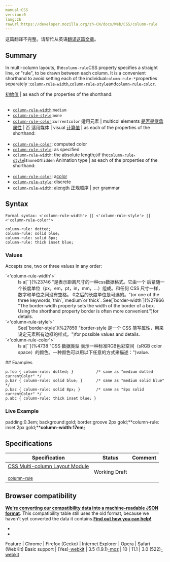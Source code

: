 ```yaml
---
manual:CSS
version:0
lang:zh
rawUrl:https://developer.mozilla.org/zh-CN/docs/Web/CSS/column-rule
---
```




这篇翻译不完整。请帮忙从英语[翻译这篇文章](%29489 "")。





## Summary<a name="Summary"></a>


In multi-column layouts, the`column-rule`CSS property specifies a straight line, or &quot;rule&quot;, to be drawn between each column. It is a convenient shorthand to avoid setting each of the individual`column-rule-*`properties separately :[`column-rule-width`](%27896 "The column-rule-width CSS property lets you set the width of the rule drawn between columns in multi-column layouts."),[`column-rule-style`](%27895 "The column-rule-style CSS property lets you set the style of the rule drawn between columns in multi-column layouts.")and[`column-rule-color`](%27894 "The column-rule-color CSS property lets you set the color of the rule drawn between columns in multi-column layouts.").


[初始值](%28302 "") | as each of the properties of the shorthand:<br></br>
* [`column-rule-width`](%27896 "The column-rule-width CSS property lets you set the width of the rule drawn between columns in multi-column layouts."):`medium`
* [`column-rule-style`](%27895 "The column-rule-style CSS property lets you set the style of the rule drawn between columns in multi-column layouts."):`none`
* [`column-rule-color`](%27894 "The column-rule-color CSS property lets you set the color of the rule drawn between columns in multi-column layouts."):`currentcolor` 
适用元素 | multicol elements 
[是否是继承属性](%28299 "") | 否 
适用媒体 | visual 
[计算值](%28304 "") | as each of the properties of the shorthand:<br></br>
* [`column-rule-color`](%27894 "The column-rule-color CSS property lets you set the color of the rule drawn between columns in multi-column layouts."): computed color
* [`column-rule-style`](%27895 "The column-rule-style CSS property lets you set the style of the rule drawn between columns in multi-column layouts."): as specified
* [`column-rule-width`](%27896 "The column-rule-width CSS property lets you set the width of the rule drawn between columns in multi-column layouts."): the absolute length;`0`if the[`column-rule-style`](%27895 "The column-rule-style CSS property lets you set the style of the rule drawn between columns in multi-column layouts.")is`none`or`hidden` 
Animation type | as each of the properties of the shorthand:<br></br>
* [`column-rule-color`](%27894 "The column-rule-color CSS property lets you set the color of the rule drawn between columns in multi-column layouts."): a[color](%28651 "Values of the <color> CSS data type are interpolated on each of their red, green, blue components, each handled as a real, floating-point number. Note that interpolation of colors happens in the alpha-premultiplied sRGBA color space to prevent unexpected grey colors to appear.")
* [`column-rule-style`](%27895 "The column-rule-style CSS property lets you set the style of the rule drawn between columns in multi-column layouts."): discrete
* [`column-rule-width`](%27896 "The column-rule-width CSS property lets you set the width of the rule drawn between columns in multi-column layouts."): a[length](%28692 "Values of the <length> CSS data type are interpolated as real, floating-point numbers.") 
正规顺序 | per grammar 


## Syntax<a name="Syntax"></a>

```
Formal syntax: <'column-rule-width'> || <'column-rule-style'> || <'column-rule-color'>

```

```
column-rule: dotted;
column-rule: solid blue;
column-rule: solid 8px;
column-rule: thick inset blue;
```

### Values<a name="Values"></a>


Accepts one, two or three values in any order:

<dl><dt id=''>`<'column-rule-width'>`</dt><dd>Is a[`<length>`](%23746 "是表示距离尺寸的一种css数据格式。它由一个 <number> 后紧随一个长度单位（px，em，pt，in，mm，...）组成。和任何 CSS 尺寸一样，数字和单位之间没有空格。<number> 0之后的长度单位是可选的。")or one of the three keywords,`thin`,`medium`or`thick`. See[`border-width`](%27866 "The border-width property sets the width of the border of a box. Using the shorthand property border is often more convenient.")for details.</dd><dt id=''>`<'column-rule-style'>`</dt><dd>See[`border-style`](%27859 "border-style 是一个 CSS 简写属性，用来设定元素所有边框的样式。")for possible values and details.</dd><dt id=''>`<'column-rule-color'>`</dt><dd>Is a[`<color>`](%4738 "CSS 数据类型 <color> 表示一种标准RGB色彩空间（sRGB color space）的颜色。一种颜色可以用以下任意的方式来描述：")value.</dd></dl>
## Examples<a name="Examples"></a>

```
p.foo { column-rule: dotted; }          /* same as "medium dotted currentColor" */
p.bar { column-rule: solid blue; }      /* same as "medium solid blue" */
p.baz { column-rule: solid 8px; }       /* same as "8px solid currentColor" */
p.abc { column-rule: thick inset blue; }
```

### Live Example<a name="Live_Example"></a>


padding:0.3em; background:gold; border:groove 2px gold;**column-rule: inset 2px gold;****column-width:17em;**



## Specifications<a name="Specifications"></a>

Specification | Status | Comment 
 ---  |  ---  |  ---  | 
[CSS Multi-column Layout Module<br></br><small>column-rule</small>](%29490 "") | Working Draft |  


## Browser compatibility<a name="Browser_compatibility"></a>


**[We&#39;re converting our compatibility data into a machine-readable JSON format](%3344 "")**. This compatibility table still uses the old format, because we haven&#39;t yet converted the data it contains.**[Find out how you can help!](%3392 "")**


* 
* 

Feature | Chrome | Firefox (Gecko) | Internet Explorer | Opera | Safari (WebKit) 
Basic support | (Yes)[-webkit](%3568 "The name of this feature is prefixed with '-webkit' as this browser considers it experimental") | 3.5 (1.9.1)[-moz](%3568 "The name of this feature is prefixed with '-moz' as this browser considers it experimental") | 10 | 11.1 | 3.0 (522)[-webkit](%3568 "The name of this feature is prefixed with '-webkit' as this browser considers it experimental") 







